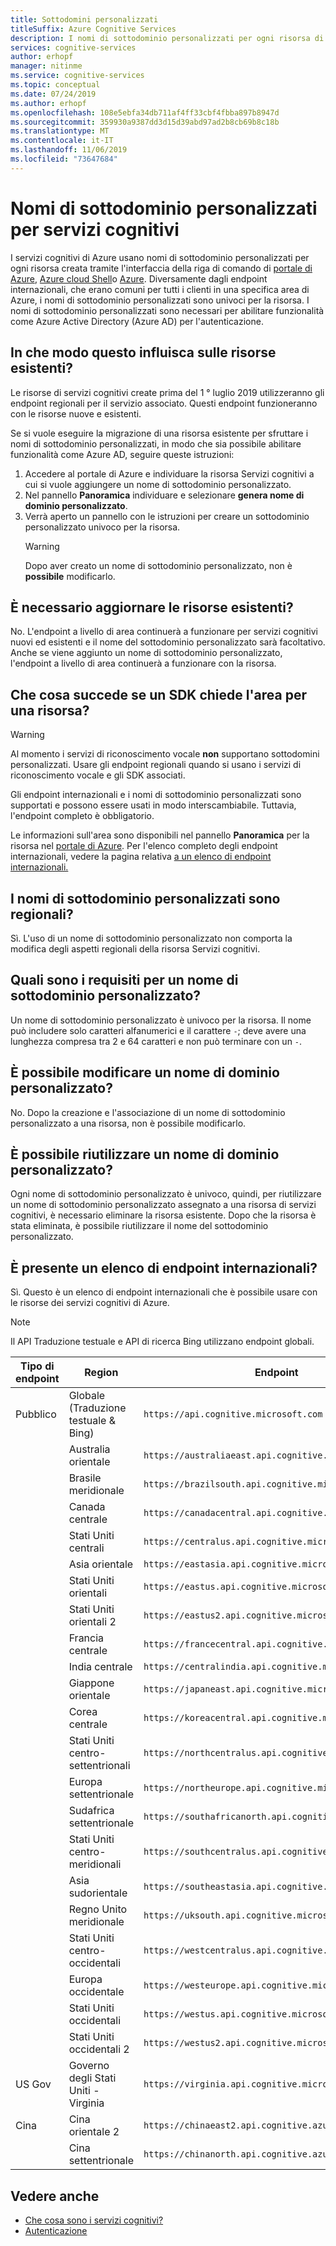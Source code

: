 ```yaml
---
title: Sottodomini personalizzati
titleSuffix: Azure Cognitive Services
description: I nomi di sottodominio personalizzati per ogni risorsa di servizio cognitivo vengono creati tramite l'interfaccia della riga di comando di portale di Azure, Azure Cloud Shell o Azure.
services: cognitive-services
author: erhopf
manager: nitinme
ms.service: cognitive-services
ms.topic: conceptual
ms.date: 07/24/2019
ms.author: erhopf
ms.openlocfilehash: 108e5ebfa34db711af4ff33cbf4fbba897b8947d
ms.sourcegitcommit: 359930a9387dd3d15d39abd97ad2b8cb69b8c18b
ms.translationtype: MT
ms.contentlocale: it-IT
ms.lasthandoff: 11/06/2019
ms.locfileid: "73647684"
---
```

# <a name="custom-subdomain-names-for-cognitive-services"></a>Nomi di sottodominio personalizzati per servizi cognitivi

I servizi cognitivi di Azure usano nomi di sottodominio personalizzati per ogni risorsa creata tramite l'interfaccia della riga di comando di [portale di Azure](https://portal.azure.com), [Azure cloud Shell](https://azure.microsoft.com/features/cloud-shell/)o [Azure](https://docs.microsoft.com/cli/azure/install-azure-cli). Diversamente dagli endpoint internazionali, che erano comuni per tutti i clienti in una specifica area di Azure, i nomi di sottodominio personalizzati sono univoci per la risorsa. I nomi di sottodominio personalizzati sono necessari per abilitare funzionalità come Azure Active Directory (Azure AD) per l'autenticazione.

## <a name="how-does-this-impact-existing-resources"></a>In che modo questo influisca sulle risorse esistenti?

Le risorse di servizi cognitivi create prima del 1 ° luglio 2019 utilizzeranno gli endpoint regionali per il servizio associato. Questi endpoint funzioneranno con le risorse nuove e esistenti.

Se si vuole eseguire la migrazione di una risorsa esistente per sfruttare i nomi di sottodominio personalizzati, in modo che sia possibile abilitare funzionalità come Azure AD, seguire queste istruzioni:

1. Accedere al portale di Azure e individuare la risorsa Servizi cognitivi a cui si vuole aggiungere un nome di sottodominio personalizzato.
2. Nel pannello **Panoramica** individuare e selezionare **genera nome di dominio personalizzato**.
3. Verrà aperto un pannello con le istruzioni per creare un sottodominio personalizzato univoco per la risorsa.
   > [!WARNING]
   > Dopo aver creato un nome di sottodominio personalizzato, non è **possibile** modificarlo.

## <a name="do-i-need-to-update-my-existing-resources"></a>È necessario aggiornare le risorse esistenti?

No. L'endpoint a livello di area continuerà a funzionare per servizi cognitivi nuovi ed esistenti e il nome del sottodominio personalizzato sarà facoltativo. Anche se viene aggiunto un nome di sottodominio personalizzato, l'endpoint a livello di area continuerà a funzionare con la risorsa.

## <a name="what-if-an-sdk-asks-me-for-the-region-for-a-resource"></a>Che cosa succede se un SDK chiede l'area per una risorsa?

> [!WARNING]
> Al momento i servizi di riconoscimento vocale **non** supportano sottodomini personalizzati. Usare gli endpoint regionali quando si usano i servizi di riconoscimento vocale e gli SDK associati.

Gli endpoint internazionali e i nomi di sottodominio personalizzati sono supportati e possono essere usati in modo interscambiabile. Tuttavia, l'endpoint completo è obbligatorio.

Le informazioni sull'area sono disponibili nel pannello **Panoramica** per la risorsa nel [portale di Azure](https://portal.azure.com). Per l'elenco completo degli endpoint internazionali, vedere la pagina relativa [a un elenco di endpoint internazionali.](#is-there-a-list-of-regional-endpoints)

## <a name="are-custom-subdomain-names-regional"></a>I nomi di sottodominio personalizzati sono regionali?

Sì. L'uso di un nome di sottodominio personalizzato non comporta la modifica degli aspetti regionali della risorsa Servizi cognitivi.

## <a name="what-are-the-requirements-for-a-custom-subdomain-name"></a>Quali sono i requisiti per un nome di sottodominio personalizzato?

Un nome di sottodominio personalizzato è univoco per la risorsa. Il nome può includere solo caratteri alfanumerici e il carattere `-`; deve avere una lunghezza compresa tra 2 e 64 caratteri e non può terminare con un `-`.

## <a name="can-i-change-a-custom-domain-name"></a>È possibile modificare un nome di dominio personalizzato?

No. Dopo la creazione e l'associazione di un nome di sottodominio personalizzato a una risorsa, non è possibile modificarlo.

## <a name="can-i-reuse-a-custom-domain-name"></a>È possibile riutilizzare un nome di dominio personalizzato?

Ogni nome di sottodominio personalizzato è univoco, quindi, per riutilizzare un nome di sottodominio personalizzato assegnato a una risorsa di servizi cognitivi, è necessario eliminare la risorsa esistente. Dopo che la risorsa è stata eliminata, è possibile riutilizzare il nome del sottodominio personalizzato.

## <a name="is-there-a-list-of-regional-endpoints"></a>È presente un elenco di endpoint internazionali?

Sì. Questo è un elenco di endpoint internazionali che è possibile usare con le risorse dei servizi cognitivi di Azure.

> [!NOTE]
> Il API Traduzione testuale e API di ricerca Bing utilizzano endpoint globali.

| Tipo di endpoint | Region | Endpoint |
|---------------|--------|----------|
| Pubblico | Globale (Traduzione testuale & Bing) | `https://api.cognitive.microsoft.com` |
| | Australia orientale | `https://australiaeast.api.cognitive.microsoft.com` |
| | Brasile meridionale | `https://brazilsouth.api.cognitive.microsoft.com` |
| | Canada centrale | `https://canadacentral.api.cognitive.microsoft.com` |
| | Stati Uniti centrali | `https://centralus.api.cognitive.microsoft.com` |
| | Asia orientale | `https://eastasia.api.cognitive.microsoft.com` |
| | Stati Uniti orientali | `https://eastus.api.cognitive.microsoft.com` |
| | Stati Uniti orientali 2 | `https://eastus2.api.cognitive.microsoft.com` |
| | Francia centrale | `https://francecentral.api.cognitive.microsoft.com` |
| | India centrale | `https://centralindia.api.cognitive.microsoft.com` |
| | Giappone orientale | `https://japaneast.api.cognitive.microsoft.com` |
| | Corea centrale | `https://koreacentral.api.cognitive.microsoft.com` |
| | Stati Uniti centro-settentrionali | `https://northcentralus.api.cognitive.microsoft.com` |
| | Europa settentrionale | `https://northeurope.api.cognitive.microsoft.com` |
| | Sudafrica settentrionale | `https://southafricanorth.api.cognitive.microsoft.com` |
| | Stati Uniti centro-meridionali | `https://southcentralus.api.cognitive.microsoft.com` |
| | Asia sudorientale | `https://southeastasia.api.cognitive.microsoft.com` |
| | Regno Unito meridionale | `https://uksouth.api.cognitive.microsoft.com` |
| | Stati Uniti centro-occidentali | `https://westcentralus.api.cognitive.microsoft.com` |
| | Europa occidentale | `https://westeurope.api.cognitive.microsoft.com` |
| | Stati Uniti occidentali | `https://westus.api.cognitive.microsoft.com` |
| | Stati Uniti occidentali 2 | `https://westus2.api.cognitive.microsoft.com` |
| US Gov | Governo degli Stati Uniti - Virginia | `https://virginia.api.cognitive.microsoft.us` |
| Cina | Cina orientale 2 | `https://chinaeast2.api.cognitive.azure.cn` |
| | Cina settentrionale | `https://chinanorth.api.cognitive.azure.cn` |

## <a name="see-also"></a>Vedere anche

* [Che cosa sono i servizi cognitivi?](Welcome.md)
* [Autenticazione](authentication.md)
